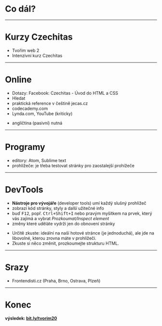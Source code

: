 <!-- .slide: data-state="c-slide-inter" -->

# Co dál?

---

# Kurzy Czechitas

* Tvořím web 2
* Intenzivní kurz Czechitas

---

# Online

* Dotazy: Facebook: Czechitas - Úvod do HTML a CSS
* Hledat
* praktická reference v češtině jecas.cz
* codecademy.com
* Lynda.com, YouTube (kriticky)

>>>
* angličtina (pasivní) nutná

---

# Programy

* editory: Atom, Sublime text
* prohlížeče: je třeba testovat stránky pro zaostalejší prohížeče

---

# DevTools

* **Nástroje pro vývojáře** (developer tools) umí každý slušný prohlížeč
* zobrazí kód stránky, styly a další užitečné info
* buď <kbd>F12</kbd>, popř. <kbd>Ctrl+Shift+I</kbd> nebo pravým myšítkem na prvek, který vás zajímá a vybrat _Prozkoumat/Inspect element_
* změny které uděláte vydrží jen do obnovení stránky

>>>
* Určitě zkuste: ideální na naší hotové stránce (je jednoduchá), ale jde na libovolné, kterou zrovna máte v prohlížeči.
* Zkuste si něco změnit, prozkoumejte strukturu HTML.

---

# Srazy

* Frontendisti.cz (Praha, Brno, Ostrava, Plzeň)

---

<!-- .slide: data-state="c-slide-break" -->

# Konec

**výsledek: [bit.ly/tvorim20](http://bit.ly/tvorim20)**
<!-- .element: class="c-text-xs" -->
